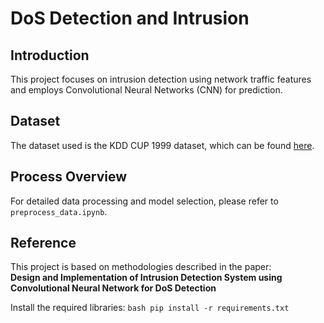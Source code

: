 # DoS Detection and Intrusion

## Introduction

This project focuses on intrusion detection using network traffic features and employs Convolutional Neural Networks (CNN) for prediction.

## Dataset

The dataset used is the KDD CUP 1999 dataset, which can be found [here](https://www.kaggle.com/datasets/galaxyh/kdd-cup-1999-data).

## Process Overview

For detailed data processing and model selection, please refer to `preprocess_data.ipynb`.

## Reference

This project is based on methodologies described in the paper:  
**Design and Implementation of Intrusion Detection System using Convolutional Neural Network for DoS Detection**

Install the required libraries:
    ```bash
    pip install -r requirements.txt
    ```

